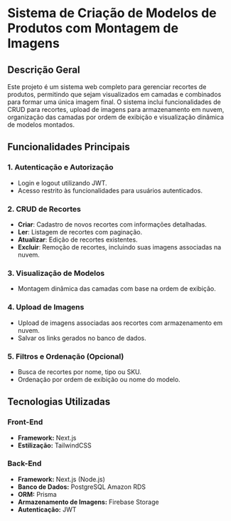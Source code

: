 # Sistema de Criação de Modelos de Produtos com Montagem de Imagens

## Descrição Geral
Este projeto é um sistema web completo para gerenciar recortes de produtos, permitindo que sejam visualizados em camadas e combinados para formar uma única imagem final. O sistema inclui funcionalidades de CRUD para recortes, upload de imagens para armazenamento em nuvem, organização das camadas por ordem de exibição e visualização dinâmica de modelos montados.

## Funcionalidades Principais

### 1. Autenticação e Autorização
- Login e logout utilizando JWT.
- Acesso restrito às funcionalidades para usuários autenticados.

### 2. CRUD de Recortes
- **Criar**: Cadastro de novos recortes com informações detalhadas.
- **Ler**: Listagem de recortes com paginação.
- **Atualizar**: Edição de recortes existentes.
- **Excluir**: Remoção de recortes, incluindo suas imagens associadas na nuvem.

### 3. Visualização de Modelos
- Montagem dinâmica das camadas com base na ordem de exibição.

### 4. Upload de Imagens
- Upload de imagens associadas aos recortes com armazenamento em nuvem.
- Salvar os links gerados no banco de dados.

### 5. Filtros e Ordenação (Opcional)
- Busca de recortes por nome, tipo ou SKU.
- Ordenação por ordem de exibição ou nome do modelo.

## Tecnologias Utilizadas

### Front-End
- **Framework:** Next.js
- **Estilização:** TailwindCSS

### Back-End
- **Framework:** Next.js (Node.js)
- **Banco de Dados:** PostgreSQL Amazon RDS
- **ORM:** Prisma
- **Armazenamento de Imagens:** Firebase Storage
- **Autenticação:** JWT